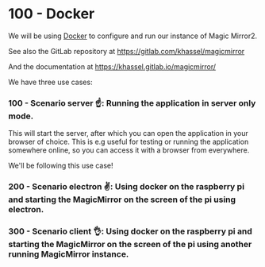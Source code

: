 # 100 - Docker

We will be using [Docker](https://gitlab.com/khassel/magicmirror) to configure and run our instance of Magic Mirror2.

See also the GitLab repository at https://gitlab.com/khassel/magicmirror

And the documentation at https://khassel.gitlab.io/magicmirror/

We have three use cases:

### 100 - Scenario server ☝️: Running the application in server only mode.

This will start the server, after which you can open the application in your browser of choice. This is e.g useful for testing or running the application somewhere online, so you can access it with a browser from everywhere.

We'll be following this use case!

### 200 - Scenario electron ✌️: Using docker on the raspberry pi and starting the MagicMirror on the screen of the pi using electron.

### 300 - Scenario client 👌: Using docker on the raspberry pi and starting the MagicMirror on the screen of the pi using another running MagicMirror instance.
